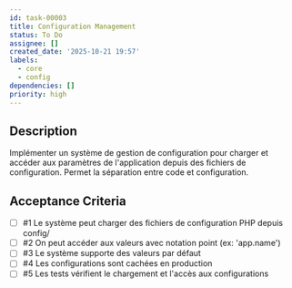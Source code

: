 ```yaml
---
id: task-00003
title: Configuration Management
status: To Do
assignee: []
created_date: '2025-10-21 19:57'
labels:
  - core
  - config
dependencies: []
priority: high
---
```


## Description

<!-- SECTION:DESCRIPTION:BEGIN -->
Implémenter un système de gestion de configuration pour charger et accéder aux paramètres de l'application depuis des fichiers de configuration. Permet la séparation entre code et configuration.
<!-- SECTION:DESCRIPTION:END -->

## Acceptance Criteria
<!-- AC:BEGIN -->
- [ ] #1 Le système peut charger des fichiers de configuration PHP depuis config/
- [ ] #2 On peut accéder aux valeurs avec notation point (ex: 'app.name')
- [ ] #3 Le système supporte des valeurs par défaut
- [ ] #4 Les configurations sont cachées en production
- [ ] #5 Les tests vérifient le chargement et l'accès aux configurations
<!-- AC:END -->
